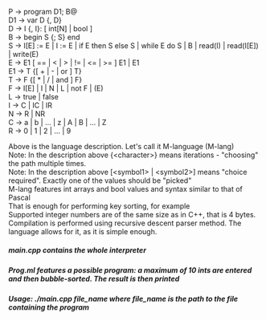 P → program D1; B@  
D1 → var D {, D}  
D → I {, I}: [ int[N] | bool ]  
B → begin S {; S} end  
S → I[E] := E | I := E | if E then S else S | while E do S | B | read(I) | read(I[E]) | write(E)  
E → E1 [ == | < | > | != | <= | >= ] E1 | E1  
E1 → T {[ + | - | or ] T}  
T → F {[ * | / | and ] F}  
F → I[E] | I | N | L | not F | (E)  
L → true | false  
I → C | IC | IR  
N → R | NR  
C → a | b | ... | z | A | B | ... | Z  
R → 0 | 1 | 2 | ... | 9  

Above is the language description. Let's call it M-language (M-lang)  
Note: In the description above {\<character\>} means iterations - "choosing" the path multiple times.  
Note: In the description above [\<symbol1\> | \<symbol2\>] means "choice required". Exactly one of the values should be "picked"  
M-lang features int arrays and bool values and syntax similar to that of Pascal  
That is enough for performing key sorting, for example  
Supported integer numbers are of the same size as in C++, that is 4 bytes.  
Compilation is performed using recursive descent parser method. The language allows for it, as it is simple enough.  

##### main.cpp contains the whole interpreter    
##### Prog.ml features a possible program: a maximum of 10 ints are entered and then bubble-sorted. The result is then printed  
##### Usage: ./main.cpp file_name where file_name is the path to the file containing the program  
